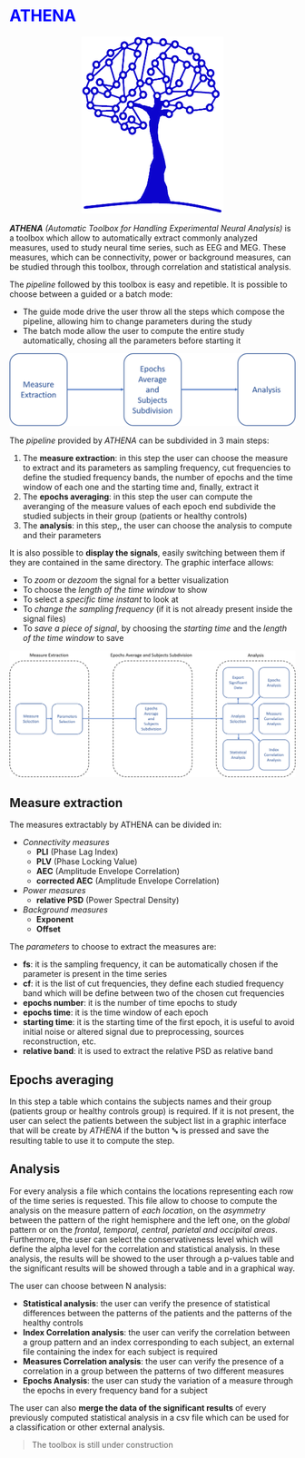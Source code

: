 # <span style="color:blue">ATHENA</span>
<p align="center">
  <img src="icon.png" width="250" title="hover text">
</p>

***ATHENA*** *(Automatic Toolbox for Handling Experimental Neural Analysis)* is a toolbox which allow to
automatically extract commonly analyzed measures, used to study neural time series, such as EEG and MEG. 
These measures, which can be connectivity, power or background measures, can be studied through this toolbox, through correlation and 
statistical analysis.

The *pipeline* followed by this toolbox is easy and repetible.
It is possible to choose between a guided or a batch mode:
- The guide mode drive the user throw all the steps which compose the pipeline, allowing him to change parameters during the study
- The batch mode allow the user to compute the entire study automatically, chosing all the parameters before starting it

<p align="center">
  <img src="pipeline_simple.png" width="600" title="hover text">
</p>

The *pipeline* provided by *ATHENA* can be subdivided in 3 main steps:
1) The **measure extraction**: in this step the  user can choose the measure to extract and its parameters as sampling frequency, cut
   frequencies to define the studied frequency bands, the number of epochs and the time window of each one and the starting time and,
   finally, extract it
2) The **epochs averaging**: in this step the user can compute the averanging of the measure values of each epoch end subdivide the studied
   subjects in their group (patients or healthy controls)
3) The **analysis**: in this step,, the user can choose the analysis to compute and their parameters

It is also possible to **display the signals**, easily switching between them if they are contained in the same directory.
The graphic interface allows:
- To *zoom* or *dezoom* the signal for a better visualization
- To choose the *length of the time window* to show
- To select a *specific time instant* to look at
- To *change the sampling frequency* (if it is not already present inside the signal files)
- To *save a piece of signal*, by choosing the *starting time* and the *length of the time window* to save

<p align="center">
  <img src="pipeline_extended.png" width="800" title="hover text">
</p>


## Measure extraction
The measures extractably by ATHENA can be divided in:
- *Connectivity measures*
  - **PLI** (Phase Lag Index)
  - **PLV** (Phase Locking Value)
  - **AEC** (Amplitude Envelope Correlation)
  - **corrected AEC** (Amplitude Envelope Correlation)
- *Power measures*
  - **relative PSD** (Power Spectral Density) 
- *Background measures*
  - **Exponent**
  - **Offset**
  
  
The *parameters* to choose to extract the measures are:
- **fs**: it is the sampling frequency, it can be automatically chosen if the parameter is present in the time series
- **cf**: it is the list of cut frequencies, they define each studied frequency band which will be define between two of the chosen cut 
      frequencies
- **epochs number**: it is the number of time epochs to study
- **epochs time**: it is the time window of each epoch
- **starting time**: it is the starting time of the first epoch, it is useful to avoid initial noise or altered signal due to preprocessing,
       sources reconstruction, etc.
- **relative band**: it is used to extract the relative PSD as relative band


## Epochs averaging
In this step a table which contains the subjects names and their group (patients group or healthy controls group) is required.
If it is not present, the user can select the patients between the subject list in a graphic interface that will be create by *ATHENA*
if the button **␚** is pressed and save the resulting table to use it to compute the step.


## Analysis
For every analysis a file which contains the locations representing each row of the time series is requested.
This file allow to choose to compute the analysis on the measure pattern of *each location*, on the *asymmetry* between the pattern of the
right hemisphere and the left one, on the *global* pattern or on the *frontal, temporal, central, parietal and occipital areas*.
Furthermore, the user can select the conservativeness level which will define the alpha level for the correlation and statistical
analysis.
In these analysis, the results will be showed to the user through a p-values table and the significant results will be showed through a
table and in a graphical way.


The user can choose between N analysis:
- **Statistical analysis**: the user can verify the presence of statistical differences between the patterns of the patients and the
       patterns of the healthy controls
- **Index Correlation analysis**: the user can verify the correlation between a group pattern and an index corresponding to each
       subject, an external file containing the index for each subject is required
- **Measures Correlation analysis**: the user can verify the presence of a correlation in a group between the patterns of two different
       measures
- **Epochs Analysis**: the user can study the variation of a measure through the epochs in every frequency band for a subject

The user can also **merge the data of the significant results** of every previously computed statistical analysis in a csv file which
can be used for a classification or other external analysis. 

> The toolbox is still under construction
